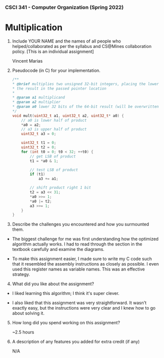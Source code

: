 ### CSCI 341 - Computer Organization (Spring 2022)
# Multiplication

1) Include YOUR NAME and the names of all people who helped/collaborated as per the syllabus and CS@Mines collaboration policy. [This is an individual assignment]

    Vincent Marias

2) Pseudocode (in C) for your implementation.

    ```c
    /**
    * @brief multiplies two unsigned 32-bit integers, placing the lower 32 bits of
    * the result in the passed pointer location
    *
    * @param a1 multiplicand
    * @param a2 multiplier
    * @param a0 lower 32 bits of the 64-bit result (will be overwritten)
    */
    void mult(uint32_t a1, uint32_t a2, uint32_t* a0) {
        // a0 is lower half of product
        *a0 = a2;
        // a3 is upper half of product
        uint32_t a3 = 0;

        uint32_t t1 = 0;
        uint32_t t2 = 0;
        for (int t0 = 0; t0 < 32; ++t0) {
            // get LSB of product
            t1 = *a0 & 1;

            // test LSB of product
            if (t1)
                a3 += a1;

            // shift product right 1 bit
            t2 = a3 << 31;
            *a0 >>= 1;
            *a0 |= t2;
            a3 >>= 1;
        }
    }
    ```

3) Describe the challenges you encountered and how you surmounted them.

- The biggest challenge for me was first understanding how the optimized algorithm actually works. I had to read through the section in the textbook carefully and examine the diagrams.

- To make this assignment easier, I made sure to write my C code such that it resembled the assembly instructions as closely as possible. I even used this register names as variable names. This was an effective strategy.

4) What did you like about the assignment?

- I liked learning this algorithm; I think it's super clever.

- I also liked that this assignment was very straightforward. It wasn't exactly easy, but the instructions were very clear and I knew how to go about solving it.

5) How long did you spend working on this assignment?

    ~2.5 hours

6) A description of any features you added for extra credit (if any)

    N/A
